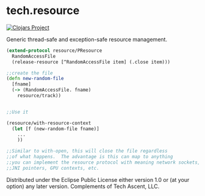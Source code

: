 # tech.resource

[![Clojars Project](https://img.shields.io/clojars/v/techascent/tech.resource.svg)](https://clojars.org/techascent/tech.resource)


Generic thread-safe and exception-safe resource management.


```clojure
(extend-protocol resource/PResource
  RandomAccessFile
  (release-resource [^RandomAccessFile item] (.close item)))

;;create the file
(defn new-random-file
  [fname]
  (-> (RandomAccessFile. fname)
    resource/track))


;;Use it

(resource/with-resource-context
  (let [f (new-random-file fname)]
    ...
    ))

;;Similar to with-open, this will close the file regardless
;;of what happens.  The advantage is this can map to anything
;;you can implement the resource protocol with meaning network sockets,
;;JNI pointers, GPU contexts, etc.
```

Distributed under the Eclipse Public License either version 1.0 or (at
your option) any later version.  Complements of Tech Ascent, LLC.
